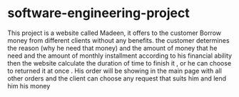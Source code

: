 # software-engineering-project
This project is a website called Madeen, it offers to the customer Borrow money from different clients without any benefits. the customer determines the reason (why he need that money) and the amount of money that he need and the amount of monthly installment according to his financial ability then the website calculate the duration of time to finish it , or he can choose to returned it at once .  His order will be showing in the main page with all other orders and the client can choose any request that suits him and lend him his money
